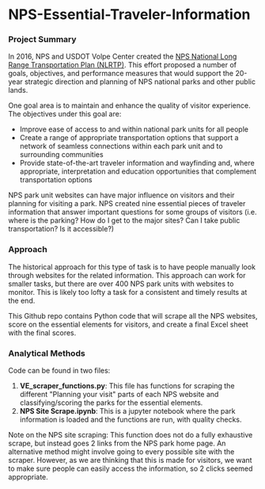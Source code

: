 # NPS-Essential-Traveler-Information

### Project Summary

In 2016, NPS and USDOT Volpe Center created the [NPS National Long Range Transportation Plan (NLRTP)](https://rosap.ntl.bts.gov/view/dot/32531). This effort proposed a number of goals, objectives, and performance measures that would support the 20-year strategic direction and planning of NPS national parks and other public lands.

One goal area is to maintain and enhance the quality of visitor experience. The objectives under this goal are:
- Improve ease of access to and within national park units for all people
- Create a range of appropriate transportation options that support a network of seamless connections within each park unit and to surrounding communities
- Provide state-of-the-art traveler information and wayfinding and, where appropriate, interpretation and education opportunities that complement transportation options

NPS park unit websites can have major influence on visitors and their planning for visiting a park. NPS created nine essential pieces of traveler information that answer important questions for some groups of visitors (i.e. where is the parking? How do I get to the major sites? Can I take public transportation? Is it accessible?)

### Approach

The historical approach for this type of task is to have people manually look through websites for the related information. This approach can work for smaller tasks, but there are over 400 NPS park units with websites to monitor. This is likely too lofty a task for a consistent and timely results at the end.

This Github repo contains Python code that will scrape all the NPS websites, score on the essential elements for visitors, and create a final Excel sheet with the final scores. 

### Analytical Methods

Code can be found in two files:

1. **VE_scraper_functions.py**: This file has functions for scraping the different "Planning your visit" parts of each NPS website and classifying/scoring the parks for the essential elements.  
2. **NPS Site Scrape.ipynb**: This is a jupyter notebook where the park information is loaded and the functions are run, with quality checks.

Note on the NPS site scraping: This function does not do a fully exhaustive scrape, but instead goes 2 links from the NPS park home page. An alternative method might involve going to every possible site with the scraper. However, as we are thinking that this is made for visitors, we want to make sure people can easily access the information, so 2 clicks seemed appropriate.
